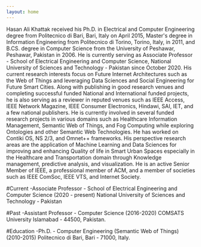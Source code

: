 ```yaml
---
layout: home
---
```

Hasan Ali Khattak received his Ph.D. in Electrical and Computer Engineering degree from Politecnico di Bari, Bari, Italy
on April 2015, Master's degree in Information Engineering from Politecnico di Torino, Torino, Italy, in 2011, and B.CS. 
degree in Computer Science from the University of Peshawar, Peshawar, Pakistan in 2006. He is currently serving as Associate 
Professor - School of Electrical Engineering and Computer Science, National University of Sciences and Technology - Pakistan 
since October 2020. His current research interests focus on Future Internet Architectures such as the Web of Things and 
leveraging Data Sciences and Social Engineering for Future Smart Cities. Along with publishing in good research venues and 
completing successful funded National and International funded projects, he is also serving as a reviewer in reputed venues 
such as IEEE Access, IEEE Network Magazine, IEEE Consumer Electronics, Hindawi, SAI, IET, and a few national publishers. 
He is currently involved in several funded research projects in various domains such as Healthcare Information Management, 
Semantic Web of Things, and Fog Computing while exploring Ontologies and other Semantic Web Technologies. He has worked on 
Contiki OS, NS 2/3, and Omnet++ frameworks. His perspective research areas are the application of Machine Learning and Data 
Sciences for improving and enhancing Quality of life in Smart Urban Spaces especially in the Healthcare and Transportation 
domain through Knowledge management, predictive analysis, and visualization. He is an active Senior Member of IEEE, a 
professional member of ACM, and a member of societies such as IEEE ComSoc, IEEE VTS, and Internet Society.

#Current
-Associate Professor - School of Electrical Engineering and Computer Science (2020 - present)
National University of Sciences and Technology - Pakistan

#Past
-Assistant Professor - Computer Science (2016-2020)
COMSATS University Islamabad - 44500, Pakistan.

#Education
-Ph.D. - Computer Engineering (Semantic Web of Things) (2010-2015)
Politecnico di Bari, Bari - 71000, Italy.
